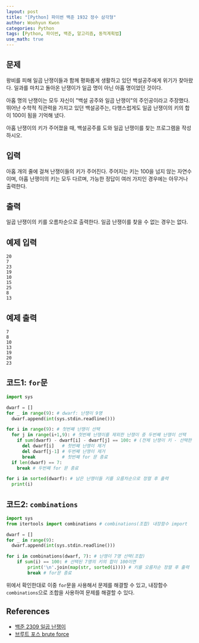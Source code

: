 ```yaml
--- 
layout: post
title: "[Python] 파이썬 백준 1932 정수 삼각형"
author: Woohyun Kwon
categories: Python
tags: [Python, 파이썬, 백준, 알고리즘, 동적계획법]
use_math: true
---
```


## 문제

왕비를 피해 일곱 난쟁이들과 함께 평화롭게 생활하고 있던 백설공주에게 위기가 찾아왔다. 일과를 마치고 돌아온 난쟁이가 일곱 명이 아닌 아홉 명이었던 것이다.

아홉 명의 난쟁이는 모두 자신이 "백설 공주와 일곱 난쟁이"의 주인공이라고 주장했다. 뛰어난 수학적 직관력을 가지고 있던 백설공주는, 다행스럽게도 일곱 난쟁이의 키의 합이 100이 됨을 기억해 냈다.

아홉 난쟁이의 키가 주어졌을 때, 백설공주를 도와 일곱 난쟁이를 찾는 프로그램을 작성하시오.

## 입력

아홉 개의 줄에 걸쳐 난쟁이들의 키가 주어진다. 주어지는 키는 100을 넘지 않는 자연수이며, 아홉 난쟁이의 키는 모두 다르며, 가능한 정답이 여러 가지인 경우에는 아무거나 출력한다.

## 출력

일곱 난쟁이의 키를 오름차순으로 출력한다. 일곱 난쟁이를 찾을 수 없는 경우는 없다.

## 예제 입력

    20
    7
    23
    19
    10
    15
    25
    8
    13

## 예제 출력

    7
    8
    10
    13
    19
    20
    23

## 코드1: `for`문

```python
import sys

dwarf = []
for _ in range(9): # dwarf: 난쟁이 9명
  dwarf.append(int(sys.stdin.readline()))

for i in range(9): # 첫번째 난쟁이 선택
  for j in range(i+1,9): # 첫번째 난쟁이를 제외한 난쟁이 중 두번째 난쟁이 선택
    if sum(dwarf) - dwarf[i] - dwarf[j] == 100: # (전체 난쟁이 키 - 선택한 두 난쟁이 키)가 100이면 
      del dwarf[i]   # 첫번째 난쟁이 제거
      del dwarf[j-1] # 두번째 난쟁이 제거
      break          # 첫번째 for 문 종료
  if len(dwarf) == 7:
    break # 두번째 for 문 종료

for i in sorted(dwarf): # 남은 난쟁이들 키를 오름차순으로 정렬 후 출력
  print(i)
```

## 코드2: `combinations`

```python
import sys
from itertools import combinations # combinations(조합) 내장함수 import

dwarf = []
for _ in range(9):
  dwarf.append(int(sys.stdin.readline()))

for i in combinations(dwarf, 7): # 난쟁이 7명 선택(조합)
    if sum(i) == 100: # 선택된 7명의 키의 합이 100이면
        print('\n'.join(map(str, sorted(i)))) # 키를 오름차순 정렬 후 출력
        break # for문 종료
```

위에서 확인한대로 이중 `for`문을 사용해서 문제를 해결할 수 있고, 내장함수 `combinations`으로 조합을 사용하여 문제를 해결할 수 있다.

## References

- [백준 2309 일곱 난쟁이](https://www.acmicpc.net/problem/2309)
- [브루트 포스 brute force](https://woohyunkwon.github.io/algorithm/2022/01/22/BruteForce.html)
